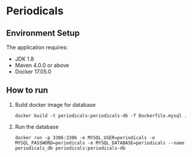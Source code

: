 Periodicals
=================

## Environment Setup

The application requires:

- JDK 1.8
- Maven 4.0.0 or above
- Docker 17.05.0

## How to run

1. Build docker image for database

    ```
    docker build -t periodicals:periodicals-db -f Dockerfile.mysql .
    ```
    
2. Run the database 

    ```
    docker run -p 3306:3306 -e MYSQL_USER=periodicals -e MYSQL_PASSWORD=periodicals -e MYSQL_DATABASE=periodicals --name periodicals_db periodicals:periodicals-db
    ```

